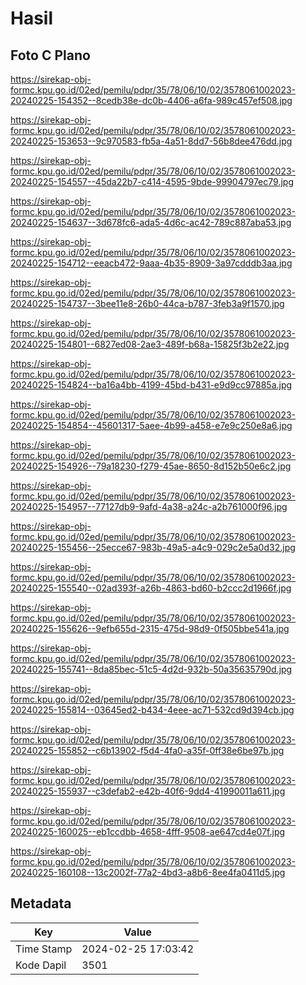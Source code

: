 # Hasil

## Foto C Plano

https://sirekap-obj-formc.kpu.go.id/02ed/pemilu/pdpr/35/78/06/10/02/3578061002023-20240225-154352--8cedb38e-dc0b-4406-a6fa-989c457ef508.jpg

https://sirekap-obj-formc.kpu.go.id/02ed/pemilu/pdpr/35/78/06/10/02/3578061002023-20240225-153653--9c970583-fb5a-4a51-8dd7-56b8dee476dd.jpg

https://sirekap-obj-formc.kpu.go.id/02ed/pemilu/pdpr/35/78/06/10/02/3578061002023-20240225-154557--45da22b7-c414-4595-9bde-99904797ec79.jpg

https://sirekap-obj-formc.kpu.go.id/02ed/pemilu/pdpr/35/78/06/10/02/3578061002023-20240225-154637--3d678fc6-ada5-4d6c-ac42-789c887aba53.jpg

https://sirekap-obj-formc.kpu.go.id/02ed/pemilu/pdpr/35/78/06/10/02/3578061002023-20240225-154712--eeacb472-9aaa-4b35-8909-3a97cdddb3aa.jpg

https://sirekap-obj-formc.kpu.go.id/02ed/pemilu/pdpr/35/78/06/10/02/3578061002023-20240225-154737--3bee11e8-26b0-44ca-b787-3feb3a9f1570.jpg

https://sirekap-obj-formc.kpu.go.id/02ed/pemilu/pdpr/35/78/06/10/02/3578061002023-20240225-154801--6827ed08-2ae3-489f-b68a-15825f3b2e22.jpg

https://sirekap-obj-formc.kpu.go.id/02ed/pemilu/pdpr/35/78/06/10/02/3578061002023-20240225-154824--ba16a4bb-4199-45bd-b431-e9d9cc97885a.jpg

https://sirekap-obj-formc.kpu.go.id/02ed/pemilu/pdpr/35/78/06/10/02/3578061002023-20240225-154854--45601317-5aee-4b99-a458-e7e9c250e8a6.jpg

https://sirekap-obj-formc.kpu.go.id/02ed/pemilu/pdpr/35/78/06/10/02/3578061002023-20240225-154926--79a18230-f279-45ae-8650-8d152b50e6c2.jpg

https://sirekap-obj-formc.kpu.go.id/02ed/pemilu/pdpr/35/78/06/10/02/3578061002023-20240225-154957--77127db9-9afd-4a38-a24c-a2b761000f96.jpg

https://sirekap-obj-formc.kpu.go.id/02ed/pemilu/pdpr/35/78/06/10/02/3578061002023-20240225-155456--25ecce67-983b-49a5-a4c9-029c2e5a0d32.jpg

https://sirekap-obj-formc.kpu.go.id/02ed/pemilu/pdpr/35/78/06/10/02/3578061002023-20240225-155540--02ad393f-a26b-4863-bd60-b2ccc2d1966f.jpg

https://sirekap-obj-formc.kpu.go.id/02ed/pemilu/pdpr/35/78/06/10/02/3578061002023-20240225-155626--9efb655d-2315-475d-98d9-0f505bbe541a.jpg

https://sirekap-obj-formc.kpu.go.id/02ed/pemilu/pdpr/35/78/06/10/02/3578061002023-20240225-155741--8da85bec-51c5-4d2d-932b-50a35635790d.jpg

https://sirekap-obj-formc.kpu.go.id/02ed/pemilu/pdpr/35/78/06/10/02/3578061002023-20240225-155814--03645ed2-b434-4eee-ac71-532cd9d394cb.jpg

https://sirekap-obj-formc.kpu.go.id/02ed/pemilu/pdpr/35/78/06/10/02/3578061002023-20240225-155852--c6b13902-f5d4-4fa0-a35f-0ff38e6be97b.jpg

https://sirekap-obj-formc.kpu.go.id/02ed/pemilu/pdpr/35/78/06/10/02/3578061002023-20240225-155937--c3defab2-e42b-40f6-9dd4-41990011a611.jpg

https://sirekap-obj-formc.kpu.go.id/02ed/pemilu/pdpr/35/78/06/10/02/3578061002023-20240225-160025--eb1ccdbb-4658-4fff-9508-ae647cd4e07f.jpg

https://sirekap-obj-formc.kpu.go.id/02ed/pemilu/pdpr/35/78/06/10/02/3578061002023-20240225-160108--13c2002f-77a2-4bd3-a8b6-8ee4fa0411d5.jpg


## Metadata

| Key        | Value               |
| ---------- | ------------------- |
| Time Stamp | 2024-02-25 17:03:42 |
| Kode Dapil | 3501                |



